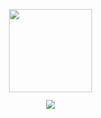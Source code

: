 


<div align="center">
  
<img src="https://brandlogos.net/wp-content/uploads/2020/09/react-logo.png" width="150" height="150" />

![](https://komarev.com/ghpvc/?username=your-github-FrozenQxc&color=blueviolet)

</div>

